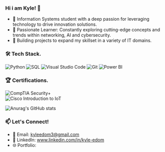 ### Hi i am Kyle! 👋

- 🔭 Information Systems student with a deep passion for leveraging technology to drive innovation solutions. <br/>
- 🌱 Passionate Learner: Constantly exploring cutting-edge concepts and trends within networking, AI and cybersecurity.<br/>
- 👯 Building projects to expand my skillset in a variety of  IT domains.<br/>

### 🛠️ Tech Stack.<br/>
![Python](https://img.shields.io/badge/python-3670A0?style=for-the-badge&logo=python&logoColor=ffdd54)
![SQL](https://img.shields.io/badge/SQL-4479A1?style=for-the-badge&logo=postgresql&logoColor=white) 
![Visual Studio Code](https://img.shields.io/badge/Visual%20Studio%20Code-0078d7.svg?style=for-the-badge&logo=visual-studio-code&logoColor=white)
![Git](https://img.shields.io/badge/git-%23F05033.svg?style=for-the-badge&logo=git&logoColor=white)
![Power BI](https://img.shields.io/badge/Power%20BI-%23F2C811?style=for-the-badge&logo=Power%20BI&logoColor=black)

### 🏆 Certifications.<br/>  
![CompTIA Security+](https://img.shields.io/badge/CompTIA_Security+-EE4C2C?logo=comptia&logoColor=white&style=for-the-badge)  
![Cisco Introduction to IoT](https://img.shields.io/badge/Cisco_Introduction_to_IoT-1BA0D7?style=for-the-badge&logo=cisco&logoColor=white)  

![Anurag's GitHub stats](https://github-readme-stats.vercel.app/api?username=Kyle-Edom&theme=dark&show_icons=true)

### 📫 Let's Connect!  
- 📧 Email: kyleedom3@gmail.com
- 💼 LinkedIn: www.linkedin.com/in/kyle-edom
- 🌐 Portfolio: 

